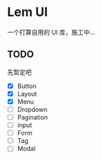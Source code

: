 # Lem UI

一个打算自用的 UI 库，施工中...

## TODO

先暂定吧

- [x] Button
- [x] Layout
- [x] Menu
- [ ] Dropdown
- [ ] Pagination
- [ ] input
- [ ] Form
- [ ] Tag
- [ ] Modal
